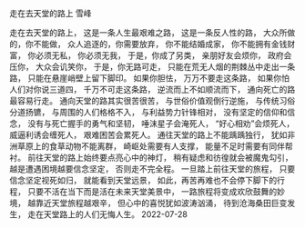 走在去天堂的路上
雪峰

走在去天堂的路上，
这是一条人生最艰难之路，
这是一条反人性的路，
大众所做的，你不能做，
众人追逐的，你需要放弃，
你不能结婚成家，
你不能拥有金钱财富，
你必须无私，
你必须无我，
于是，你成了另类，
亲朋好友会烦你，
政府会压你，
大众会讥笑你，
于是，你无路可走，
只能在荒无人烟的荆棘丛中走出一条路，
只能在悬崖峭壁上留下脚印。
如果你胆怯，
万万不要走这条路，
如果你怕人们对你说三道四，
千万不可走这条路，
逆流而上不如顺流而下，
通向死亡的路最容易行走。
通向天堂的路其实很苦很苦，
与世俗价值观倒行逆施，
与传统习俗分道扬镳，
与周围的人们格格不入，
与利益势力针锋相对，
没有坚定的信仰和信念，
没有与死亡握手的勇气和坚韧，
唾沫星子会淹死人，
“好心相劝”会烦死人，
威逼利诱会缠死人，
艰难困苦会累死人。
通往天堂的路上不能踽踽独行，
犹如非洲草原上的食草动物不能离群，
崎岖处需要有人支撑，
能量不足时需要有同伴帮衬。
前往天堂的路上始终要点亮心中的神灯，
稍有疑虑和彷徨就会被魔鬼勾引，
越是遭遇困境越要信念坚定，
否则走不完全程。
一旦踏上前往天堂的旅程，
只要信念坚定视死如归，
就能看到天堂远景，
如此，再苦再难也不会停下脚下的行程，
只要不活在当下而是活在未来天堂美景中，
一路旅程将变成欢欣鼓舞的妙境，
越靠近天堂旅程越艰辛，
但心中的喜悦犹如波涛汹涌，
待到沧海桑田巨变发生，
走在天堂路上的人们无悔人生。
2022-07-28